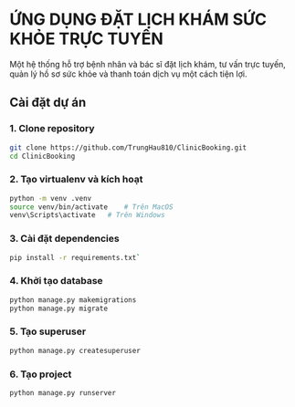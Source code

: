 # ỨNG DỤNG ĐẶT LỊCH KHÁM SỨC KHỎE TRỰC TUYẾN
Một hệ thống hỗ trợ bệnh nhân và bác sĩ đặt lịch khám, tư vấn trực tuyến, quản lý hồ sơ sức khỏe và thanh toán dịch vụ một cách tiện lợi.
## Cài đặt dự án
### 1. Clone repository
```bash
git clone https://github.com/TrungHau810/ClinicBooking.git
cd ClinicBooking
```
### 2. Tạo virtualenv và kích hoạt
``` bash
python -m venv .venv
source venv/bin/activate	# Trên MacOS  
venv\Scripts\activate	# Trên Windows
```
### 3. Cài đặt dependencies
```bash
pip install -r requirements.txt`
```
### 4. Khởi tạo database
```bash
python manage.py makemigrations
python manage.py migrate
```
### 5. Tạo superuser
```bash
python manage.py createsuperuser
```
### 6. Tạo project
```bash
python manage.py runserver
``` 
